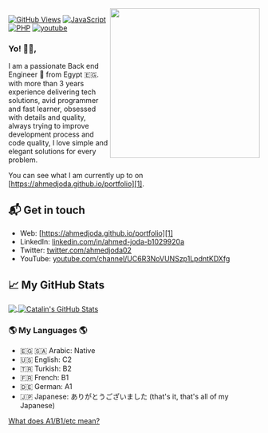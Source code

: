 <img width="300px" align="right" src="https://ahmedjoda.github.io/my-portfolio/static/media/profile.6778fced.webp"/>

[![GitHub Views](https://komarev.com/ghpvc/?username=ahmedjoda&color=FAC151)][1]
[![JavaScript](https://img.shields.io/badge/JavaScript-Fan-FAC151.svg?logo=javascript&logoWidth=20)](https://github.com/ahmedjoda)
[![PHP](https://img.shields.io/badge/PHP-Devaloper-FAC151.svg?logo=php&logoWidth=20)](https://github.com/ahmedjoda)
[![youtube](https://img.shields.io/badge/Fekret%20Code-Follow%20Us-FAC151.svg?logo=youtube&logoWidth=20)][4]

### Yo! 👋🏻,

I am a passionate Back end Engineer 🚀 from Egypt 🇪🇬. with more than 3 years experience delivering tech solutions, avid programmer and fast learner, obsessed with details and quality, always trying to improve development process and code quality, I love simple and elegant solutions for every problem.

You can see what I am currently up to on [https://ahmedjoda.github.io/portfolio][1].

## 📬 Get in touch

- Web: [https://ahmedjoda.github.io/portfolio][1]
- LinkedIn: [linkedin.com/in/ahmed-joda-b1029920a][2]
- Twitter: [twitter.com/ahmedjoda02][3]
- YouTube: [youtube.com/channel/UC6R3NoVUNSzp1LpdntKDXfg][4]

## &#x1f4c8; My GitHub Stats

<a href="https://github.com/ahmedjoda/ahmedjoda">
  <img align="center" src="https://github-readme-stats.vercel.app/api/top-langs/?username=ahmedjoda&hide=java,html&title_color=ffffff&text_color=c9cacc&icon_color=2bbc8a&bg_color=1d1f21" />
</a>

<a href="https://github.com/ahmedjoda/ahmedjoda">
  <img align="center" src="https://github-readme-stats.vercel.app/api?username=ahmedjoda&show_icons=true&line_height=27&count_private=true&title_color=ffffff&text_color=c9cacc&icon_color=2bbc8a&bg_color=1d1f21" alt="Catalin's GitHub Stats" />
</a>

### 🌎 My Languages 🌎

- 🇪🇬 🇸🇦 Arabic: Native
- 🇺🇸 English: C2
- 🇹🇷 Turkish: B2
- 🇫🇷 French: B1
- 🇩🇪 German: A1
- 🇯🇵 Japanese: ありがとうございました (that's it, that's all of my Japanese)

[What does A1/B1/etc mean?](http://blog.chatterbug.com/en/how-to-talk-about-language-learning/)

[1]: https://ahmedjoda.github.io/portfolio
[2]: https://www.linkedin.com/in/ahmed-joda-b1029920a
[3]: https://twitter.com/intent/follow?screen_name=ahmedjoda02
[4]: https://www.youtube.com/channel/UC6R3NoVUNSzp1LpdntKDXfg
